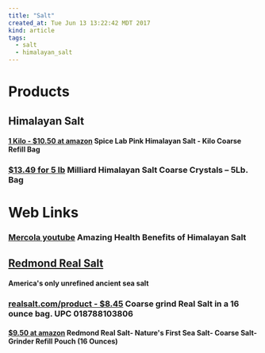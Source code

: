 ```yaml
---
title: "Salt"
created_at: Tue Jun 13 13:22:42 MDT 2017
kind: article
tags:
  - salt
  - himalayan_salt
---
```


<h1>Products</h1>

<h2>Himalayan Salt</h2>

<h4>
  <a href="https://www.amazon.com/gp/product/B001ROJ3FQ" target="_blank">1 Kilo - $10.50 at amazon</a>
  Spice Lab Pink Himalayan Salt - Kilo Coarse Refill Bag
</h4>

<h3>
  <a href="https://www.amazon.com/Milliard-Himalayan-Salt-Coarse-Crystals/dp/B0117QV3PG" target="_blank">$13.49 for 5 lb</a>
  Milliard Himalayan Salt Coarse Crystals – 5Lb. Bag
</h3>

<h1>Web Links</h1>

<h3>
  <a href="https://www.youtube.com/watch?v=HoE4ugZclk4" target="_blank">Mercola youtube</a>
  Amazing Health Benefits of Himalayan Salt
</h3>

<h2>
  <a href="https://realsalt.com/" target="_blank">Redmond Real Salt</a>
</h2>

<h4>America's only unrefined ancient sea salt</h4>

<h3>
  <a href="https://realsalt.com/product/real-salt-coarse-grind-pouch-16-oz/" target="_blank">realsalt.com/product - $8.45</a>
  Coarse grind Real Salt in a 16 ounce bag.  UPC 018788103806
</h3>

<h4>
  <a href="https://www.amazon.com/Redmond-Natures-Coarse-Grinder-Refill/dp/B001CM8RZU" target="_blank">$9.50 at amazon</a>
  Redmond Real Salt- Nature's First Sea Salt- Coarse Salt- Grinder Refill Pouch (16 Ounces)
</h4>

<!--
html boilerplate
<a href="" target="_blank"></a>
<a name=""></a>
<img src="" width="400px">
<ul>
  <li></li>
</ul>
<pre>
</pre>
<pre><code>
</code></pre>
<math xmlns='http://www.w3.org/1998/Math/MathML' display='block'>
</math>
-->
